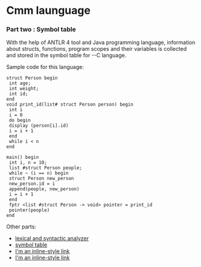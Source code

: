 # Cmm launguage 
### Part two : Symbol table

With the help of ANTLR 4 tool and Java programming language, information about structs, functions, program scopes and their variables is collected and stored in the symbol table for --C language.

Sample code for this language:

```
struct Person begin
 int age;
 int weight;
 int id;
end
void print_id(list# struct Person person) begin
 int i
 i = 0
 do begin
 display (person[i].id)
 i = i + 1
 end
 while i < n 
end
 
main() begin
 int i, n = 10;
 list #struct Person people;
 while ~ (i == n) begin
 struct Person new_person
 new_person.id = i
 append(people, new_person)
 i = i + 1
 end
 fptr <list #struct Person -> void> pointer = print_id
 pointer(people)
end

```

Other parts:
- [lexical and syntactic analyzer](https://www.google.com)
- [symbol table](https://www.google.com)
- [I'm an inline-style link](https://www.google.com)
- [I'm an inline-style link](https://www.google.com)
